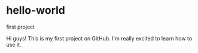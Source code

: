 # hello-world
first project

Hi guys! This is my first project on GitHub. I'm really excited to learn how to use it.
